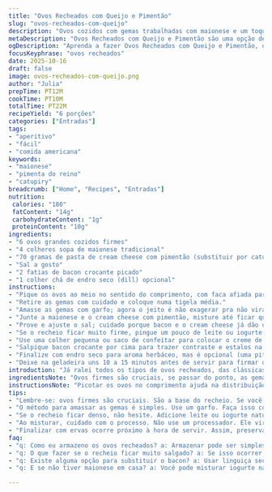 ```yaml
---
title: "Ovos Recheados com Queijo e Pimentão"
slug: "ovos-recheados-com-queijo"
description: "Ovos cozidos com gemas trabalhadas com maionese e um toque de pasta de queijo tipo pimiento, rendendo um recheio cremoso e colorido. Finalizados com bacon crocante esfarelado e endro seco, para contraste de textura e aroma. Fácil, rápido, e com variações simples para driblar falta de ingredientes sem perder o sabor. Direto das minhas experiências de cozinha, ajustando textura e sabor conforme o clima da cozinha e a maciez dos ovos."
metaDescription: "Ovos Recheados com Queijo e Pimentão são uma opção deliciosa, fácil e rápida para impressionar na cozinha"
ogDescription: "Aprenda a fazer Ovos Recheados com Queijo e Pimentão, um petisco saboroso e prático para qualquer ocasião"
focusKeyphrase: "ovos recheados"
date: 2025-10-16
draft: false
image: ovos-recheados-com-queijo.png
author: "Julia"
prepTime: PT12M
cookTime: PT10M
totalTime: PT22M
recipeYield: "6 porções"
categories: ["Entradas"]
tags:
- "aperitivo"
- "fácil"
- "comida americana"
keywords:
- "maionese"
- "pimenta do reino"
- "catupiry"
breadcrumb: ["Home", "Recipes", "Entradas"]
nutrition: 
 calories: "180"
 fatContent: "14g"
 carbohydrateContent: "1g"
 proteinContent: "10g"
ingredients:
- "6 ovos grandes cozidos firmes"
- "4 colheres sopa de maionese tradicional"
- "70 gramas de pasta de cream cheese com pimentão (substituir por catupiry com pimentão assado)"
- "Sal a gosto"
- "2 fatias de bacon crocante picado"
- "1 colher chá de endro seco (dill) opcional"
instructions:
- "Pique os ovos ao meio no sentido do comprimento, com faca afiada para não quebrar a clara."
- "Retire as gemas com cuidado e coloque numa tigela média."
- "Amasse as gemas com garfo; agora o jeito é não exagerar pra não virar pasta seca."
- "Junte a maionese e o cream cheese com pimentão, misture até ficar quase homogêneo - algum certo pedaço pequeno ajuda a dar textura."
- "Prove e ajuste o sal; cuidado porque bacon e o cream cheese já dão um salgado natural."
- "Se o recheio ficar muito firme, pingue um pouco de leite ou iogurte natural para facilitar o recheio."
- "Use uma colher pequena ou saco de confeitar para colocar o creme de gemas nas metades de clara."
- "Salpique bacon crocante por cima para trazer contraste e estalos na boca."
- "Finalize com endro seco para aroma herbáceo, mas é opcional (uma pitada só)."
- "Deixe na geladeira uns 10 a 15 minutos antes de servir para firmar o recheio e as texturas."
introduction: "Já ralei todos os tipos de ovos recheados, das clássicas simples até as com mais firulas. A massa do recheio é tudo, e mexer com maionese e pasta de queijo foi minha melhor sacada pra não perder umidade nem sabor. Colocar bacon crocante por cima virou meu toque pessoal depois de um desastre sem graça com ervas. Aprendi que o segredo é textura, nem muito líquida, nem muito seca. O endro? Uso pouco, porque o cheiro pode dominar o prato, mas dá um frescor. Vale trocar o cream cheese por catupiry e até adicionar pimenta do reino pra quem gosta do toque. Rápido, fácil, quase uma salada de ovos moderninha."
ingredientsNote: "Ovos firmes são cruciais, se passar do ponto, as gemas ficam esfareladas e o recheio difícil de ajustar. A maionese pode ser caseira para quem curte sabor mais marcante ou até uma mistura leve com iogurte natural se quiser menos gordura. A pasta de queijo tradicional americana vai bem, mas substituir por catupiry ou creme de ricota com pimentão assado é uma boa no meu dia a dia. Evite queijo fresco simples porque deixa o recheio aguado. Bacon crocante é mais que decoração, é jogo de textura, mas também dá pra substituir por linguiça seca picada, só se preparar antes pra não ficar molhada. O endro, embora opcional, equilibra sabores, só cuidado por ser potente."
instructionsNote: "Picotar os ovos no comprimento ajuda na distribuição do recheio; faca afiada evita aquelas lascas feias da clara. Separar as gemas direitinho é a base do recheio uniforme. Na hora de misturar, sempre use garfo para controlar a textura - processador pode virar pasta demais. Incorporar maionese em etapas facilita acertar a cremosidade. O recheio deve ficar firme o suficiente para manter forma, mas macio pra comer sem esfarelar. Rechear com colher pequena é democrático, mas saco de confeitar acelera e deixa mais arrumado. Salgado precisa ser ajustado por conta do queijo e da panceta. Bacon deve estar crocante pra não amolecer na geladeira. Finalizar com ervas só horas antes de servir para não perder aroma."
tips:
- "Lembre-se: ovos firmes são cruciais. São a base do recheio. Se você cozinhar demais, as gemas esfarelam. Isso dificulta a mistura e a textura. Quer uma dica? Cozinhe os ovos por exatos dez minutos."
- "O método para amassar as gemas é simples. Use um garfo. Faça isso com cuidado, não vire pasta seca. Quer textura? Deixe alguns pedacinhos. Ajuste a maionese aos poucos. Assim, you control perfect cremosidade."
- "Se o recheio ficar denso, não hesite. Adicione leite ou iogurte natural. Isso ajuda. O objetivo é um creme que preencha, mas não escorra. Uma colher pequena facilita essa parte. Um saco de confeitar é prático."
- "Ao misturar, cuidado com o processo. Não use um processador. Ele vira tudo muito homogêneo. O recheio deve ser firme mas macio. Bacon precisa ser crocante. Se não, o recheio murcha na geladeira."
- "Finalizar com ervas ocorre próximo à hora de servir. Assim, preserva aroma. O endro é opcional, mas dá frescor. Quer mais sabor? Uma pitada de pimenta do reino ou o uso de catupiry também é interessante."
faq:
- "q: Como eu armazeno os ovos recheados? a: Armazenar pode ser simples. Se sobrarem, coloque em um recipiente fechado. Mas, use dentro de dois dias. Não deixe mais tempo."
- "q: O que fazer se o recheio ficar muito salgado? a: Se isso ocorrer, tenha uma solução rápida. Pode adicionar um pouco de iogurte ou queijo fresco para amenizar. Dessa forma, o sabor fica equilibrado."
- "q: Existe alguma opção para substituir o bacon? a: Usar linguiça seca é uma alternativa. Mas prepare antes. Picada e frita, funciona bem. Dessa forma, controla a umidade."
- "q: E se não tiver maionese em casa? a: Você pode misturar iogurte natural com um pouco de azeite. Funciona como maionese. Um bom substituto. O sabor muda, mas a cremosidade se mantém."

---
```

